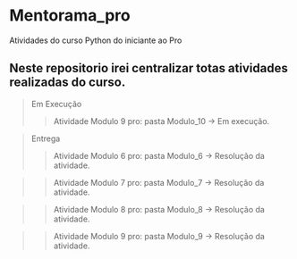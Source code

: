 # Mentorama_pro
Atividades do curso Python do iniciante ao Pro

## Neste repositorio irei centralizar totas atividades realizadas do curso.
> Em Execução
>> Atividade Modulo 9 pro: pasta Modulo_10 -> Em execução.

> Entrega 
>> Atividade Modulo 6 pro: pasta Modulo_6 -> Resolução da atividade.

>> Atividade Modulo 7 pro: pasta Modulo_7 -> Resolução da atividade.

>> Atividade Modulo 8 pro: pasta Modulo_8 -> Resolução da atividade.

>> Atividade Modulo 9 pro: pasta Modulo_9 -> Resolução da atividade.
